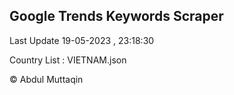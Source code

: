 

## Google Trends Keywords Scraper 
 
Last Update 19-05-2023 , 23:18:30

Country List :
VIETNAM.json



© Abdul Muttaqin 

